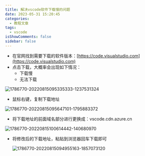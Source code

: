 ```yaml
---
title: 解决vscode软件下载慢的问题
date: 2023-05-31 15:20:45
categories:
  - 教程文章
tags:
  - vscode
isShowComments: false
sidebar: false
---
```


- 在官网找到需要下载的软件版本：[https://code.visualstudio.com](https://code.visualstudio.com)
- 点击下载，大概率会出现如下情况：
  - 下载慢
  - 无法下载

![1786770-20220815095335333-1237531324](https://gitee.com/gzcc_kims/figure/raw/master/1786770-20220815095335333-1237531324.png)

- 鼠标右键，复制下载地址

![1786770-20220815095647101-1795883372](https://gitee.com/gzcc_kims/figure/raw/master/1786770-20220815095647101-1795883372.png)

- 将下载地址的前面域名部分进行更换成：vscode.cdn.azure.cn

![1786770-20220815100614442-140680970](https://gitee.com/gzcc_kims/figure/raw/master/1786770-20220815100614442-140680970.png)

- 将修改后的下载地址，粘贴到浏览器回车下载即可

  ![1786770-20220815094955163-1857073120](https://gitee.com/gzcc_kims/figure/raw/master/1786770-20220815094955163-1857073120.png)

